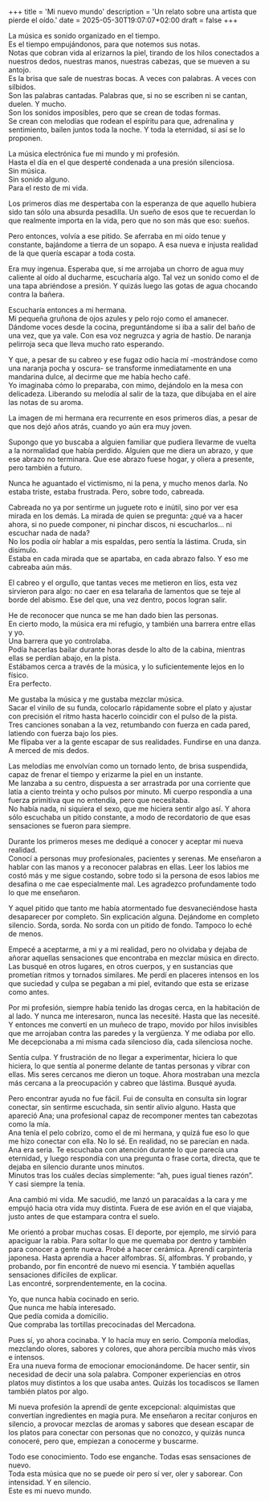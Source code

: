 +++
title = 'Mi nuevo mundo'
description = 'Un relato sobre una artista que pierde el oído.'
date = 2025-05-30T19:07:07+02:00
draft = false
+++

La música es sonido organizado en el tiempo.  
Es el tiempo empujándonos, para que notemos sus notas.  
Notas que cobran vida al erizarnos la piel, tirando de los hilos conectados a nuestros dedos, nuestras manos, nuestras cabezas, que se mueven a su antojo.  
Es la brisa que sale de nuestras bocas. A veces con palabras. A veces con silbidos.  
Son las palabras cantadas. Palabras que, si no se escriben ni se cantan, duelen. Y mucho.  
Son los sonidos imposibles, pero que se crean de todas formas.  
Se crean con melodías que rodean el espíritu para que, adrenalina y sentimiento, bailen juntos toda la noche. Y toda la eternidad, si así se lo proponen.  

La música electrónica fue mi mundo y mi profesión.  
Hasta el día en el que desperté condenada a una presión silenciosa.  
Sin música.  
Sin sonido alguno.  
Para el resto de mi vida.  

Los primeros días me despertaba con la esperanza de que aquello hubiera sido tan sólo una absurda pesadilla. Un sueño de esos que te recuerdan lo que realmente importa en la vida, pero que no son más que eso: sueños.  

Pero entonces, volvía a ese pitido. Se aferraba en mi oído tenue y constante, bajándome a tierra de un sopapo. A esa nueva e injusta realidad de la que quería escapar a toda costa.  

Era muy ingenua. Esperaba que, si me arrojaba un chorro de agua muy caliente al oído al ducharme, escucharía algo. Tal vez un sonido como el de una tapa abriéndose a presión. Y quizás luego las gotas de agua chocando contra la bañera.  

Escucharía entonces a mi hermana.  
Mi pequeña gruñona de ojos azules y pelo rojo como el amanecer.  
Dándome voces desde la cocina, preguntándome si iba a salir del baño de una vez, que ya vale. Con esa voz negruzca y agria de hastío. De naranja pelirroja seca que lleva mucho rato esperando.  

Y que, a pesar de su cabreo y ese fugaz odio hacia mí -mostrándose como una naranja pocha y oscura- se transforme inmediatamente en una mandarina dulce, al decirme que me había hecho café.  
Yo imaginaba cómo lo preparaba, con mimo, dejándolo en la mesa con delicadeza. Liberando su melodía al salir de la taza, que dibujaba en el aire las notas de su aroma.  

La imagen de mi hermana era recurrente en esos primeros días, a pesar de que nos dejó años atrás, cuando yo aún era muy joven.  

Supongo que yo buscaba a alguien familiar que pudiera llevarme de vuelta a la normalidad que había perdido. Alguien que me diera un abrazo, y que ese abrazo no terminara. Que ese abrazo fuese hogar, y oliera a presente, pero también a futuro.  

Nunca he aguantado el victimismo, ni la pena, y mucho menos darla.
No estaba triste, estaba frustrada. Pero, sobre todo, cabreada.  

Cabreada no ya por sentirme un juguete roto e inútil, sino por ver esa mirada en los demás. La mirada de quien se pregunta: ¿qué va a hacer ahora, si no puede componer, ni pinchar discos, ni escucharlos… ni escuchar nada de nada?  
No los podía oír hablar a mis espaldas, pero sentía la lástima. Cruda, sin disimulo.  
Estaba en cada mirada que se apartaba, en cada abrazo falso. Y eso me cabreaba aún más.  

El cabreo y el orgullo, que tantas veces me metieron en líos, esta vez sirvieron para algo: no caer en esa telaraña de lamentos que se teje al borde del abismo. Ese del que, una vez dentro, pocos logran salir.  

He de reconocer que nunca se me han dado bien las personas.  
En cierto modo, la música era mi refugio, y también una barrera entre ellas y yo.  
Una barrera que yo controlaba.  
Podía hacerlas bailar durante horas desde lo alto de la cabina, mientras ellas se perdían abajo, en la pista.  
Estábamos cerca a través de la música, y lo suficientemente lejos en lo físico.  
Era perfecto.  

Me gustaba la música y me gustaba mezclar música.  
Sacar el vinilo de su funda, colocarlo rápidamente sobre el plato y ajustar con precisión el ritmo hasta hacerlo coincidir con el pulso de la pista.  
Tres canciones sonaban a la vez, retumbando con fuerza en cada pared, latiendo con fuerza bajo los pies.  
Me flipaba ver a la gente escapar de sus realidades. Fundirse en una danza.  
A merced de mis dedos.  

Las melodías me envolvían como un tornado lento, de brisa suspendida, capaz de frenar el tiempo y erizarme la piel en un instante.  
Me lanzaba a su centro, dispuesta a ser arrastrada por una corriente que latía a ciento treinta y ocho pulsos por minuto. Mi cuerpo respondía a una fuerza primitiva que no entendía, pero que necesitaba.  
No había nada, ni siquiera el sexo, que me hiciera sentir algo así. Y ahora sólo escuchaba un pitido constante, a modo de recordatorio de que esas sensaciones se fueron para siempre.  

Durante los primeros meses me dediqué a conocer y aceptar mi nueva realidad.  
Conocí a personas muy profesionales, pacientes y serenas. Me enseñaron a hablar con las manos y a reconocer palabras en ellas. Leer los labios me costó más y me sigue costando, sobre todo si la persona de esos labios me desafina o me cae especialmente mal. Les agradezco profundamente todo lo que me enseñaron.  

Y aquel pitido que tanto me había atormentado fue desvaneciéndose hasta desaparecer por completo. Sin explicación alguna. Dejándome en completo silencio. Sorda, sorda. No sorda con un pitido de fondo. Tampoco lo eché de menos.  

Empecé a aceptarme, a mi y a mi realidad, pero no olvidaba y dejaba de añorar aquellas sensaciones que encontraba en mezclar música en directo.  
Las busqué en otros lugares, en otros cuerpos, y en sustancias que prometían ritmos y tornados similares. Me perdí en placeres intensos en los que suciedad y culpa se pegaban a mi piel, evitando que esta se erizase como antes.  

Por mi profesión, siempre había tenido las drogas cerca, en la habitación de al lado. Y nunca me interesaron, nunca las necesité. Hasta que las necesité. Y entonces me convertí en un muñeco de trapo, movido por hilos invisibles que me arrojaban contra las paredes y la vergüenza. Y me odiaba por ello.  
Me decepcionaba a mi misma cada silencioso día, cada silenciosa noche.  

Sentía culpa. Y frustración de no llegar a experimentar, hiciera lo que hiciera, lo que sentía al ponerme delante de tantas personas y vibrar con ellas. Mis seres cercanos me dieron un toque. Ahora mostraban una mezcla más cercana a la preocupación y cabreo que lástima. Busqué ayuda.  

Pero encontrar ayuda no fue fácil. Fui de consulta en consulta sin lograr conectar, sin sentirme escuchada, sin sentir alivio alguno. Hasta que apareció Ana; una profesional capaz de recomponer mentes tan cabezotas como la mía.  
Ana tenía el pelo cobrizo, como el de mi hermana, y quizá fue eso lo que me hizo conectar con ella. No lo sé. En realidad, no se parecían en nada.  
Ana era seria. Te escuchaba con atención durante lo que parecía una eternidad, y luego respondía con una pregunta o frase corta, directa, que te dejaba en silencio durante unos minutos.  
Minutos tras los cuáles decías simplemente: “ah, pues igual tienes razón”.  
Y casi siempre la tenía.  

Ana cambió mi vida. Me sacudió, me lanzó un paracaídas a la cara y me empujó hacia otra vida muy distinta. Fuera de ese avión en el que viajaba, justo antes de que estampara contra el suelo.  

Me orientó a probar muchas cosas. El deporte, por ejemplo, me sirvió para apaciguar la rabia. Para soltar lo que me quemaba por dentro y también para conocer a gente nueva. Probé a hacer cerámica. Aprendí carpintería japonesa. Hasta aprendía a hacer alfombras. Sí, alfombras. Y probando, y probando, por fin encontré de nuevo mi esencia. Y también aquellas sensaciones difíciles de explicar.  
Las encontré, sorprendentemente, en la cocina.  

Yo, que nunca había cocinado en serio.  
Que nunca me había interesado.  
Que pedía comida a domicilio.  
Que compraba las tortillas precocinadas del Mercadona.  


Pues sí, yo ahora cocinaba. Y lo hacía muy en serio. Componía melodías, mezclando olores, sabores y colores, que ahora percibía mucho más vivos e intensos.  
Era una nueva forma de emocionar emocionándome. De hacer sentir, sin necesidad de decir una sola palabra. Componer experiencias en otros platos muy distintos a los que usaba antes. Quizás los tocadiscos se llamen también platos por algo.  

Mi nueva profesión la aprendí de gente excepcional: alquimistas que convertían ingredientes en magia pura. Me enseñaron a recitar conjuros en silencio, a provocar mezclas de aromas y sabores que desean escapar de los platos para conectar con personas que no conozco, y quizás nunca conoceré, pero que, empiezan a conocerme y buscarme.  

Todo ese conocimiento. Todo ese enganche. Todas esas sensaciones de nuevo.  
Toda esta música que no se puede oír pero sí ver, oler y saborear. Con intensidad. Y en silencio.  
Este es mi nuevo mundo. 

